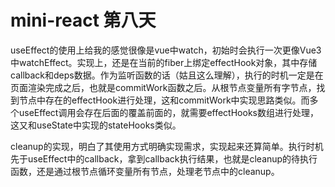 # mini-react 第八天

useEffect的使用上给我的感觉很像是vue中watch，初始时会执行一次更像Vue3中watchEffect。实现上，还是在当前的fiber上绑定effectHook对象，其中存储callback和deps数据。作为监听函数的话（姑且这么理解），执行的时机一定是在页面渲染完成之后，也就是commitWork函数之后。从根节点变量所有字节点，找到节点中存在的effectHook进行处理，这和commitWork中实现思路类似。而多个useEffect调用会存在后面的覆盖前面的，就需要effectHooks数组进行处理，这又和useState中实现的stateHooks类似。

cleanup的实现，明白了其使用方式明确实现需求，实现起来还算简单。执行时机先于useEffect中的callback，拿到callback执行结果，也就是cleanup的待执行函数，还是通过根节点循环变量所有节点，处理老节点中的cleanup。

